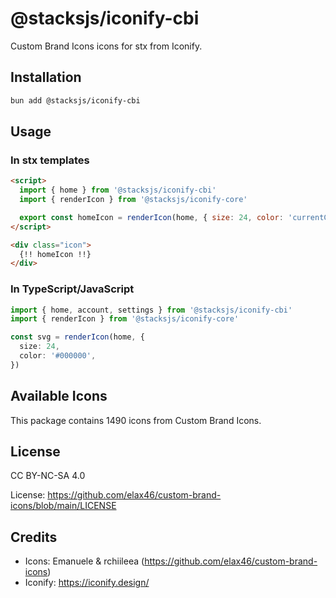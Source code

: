 # @stacksjs/iconify-cbi

Custom Brand Icons icons for stx from Iconify.

## Installation

```bash
bun add @stacksjs/iconify-cbi
```

## Usage

### In stx templates

```html
<script>
  import { home } from '@stacksjs/iconify-cbi'
  import { renderIcon } from '@stacksjs/iconify-core'

  export const homeIcon = renderIcon(home, { size: 24, color: 'currentColor' })
</script>

<div class="icon">
  {!! homeIcon !!}
</div>
```

### In TypeScript/JavaScript

```typescript
import { home, account, settings } from '@stacksjs/iconify-cbi'
import { renderIcon } from '@stacksjs/iconify-core'

const svg = renderIcon(home, {
  size: 24,
  color: '#000000',
})
```

## Available Icons

This package contains 1490 icons from Custom Brand Icons.

## License

CC BY-NC-SA 4.0

License: https://github.com/elax46/custom-brand-icons/blob/main/LICENSE

## Credits

- Icons: Emanuele & rchiileea (https://github.com/elax46/custom-brand-icons)
- Iconify: https://iconify.design/
